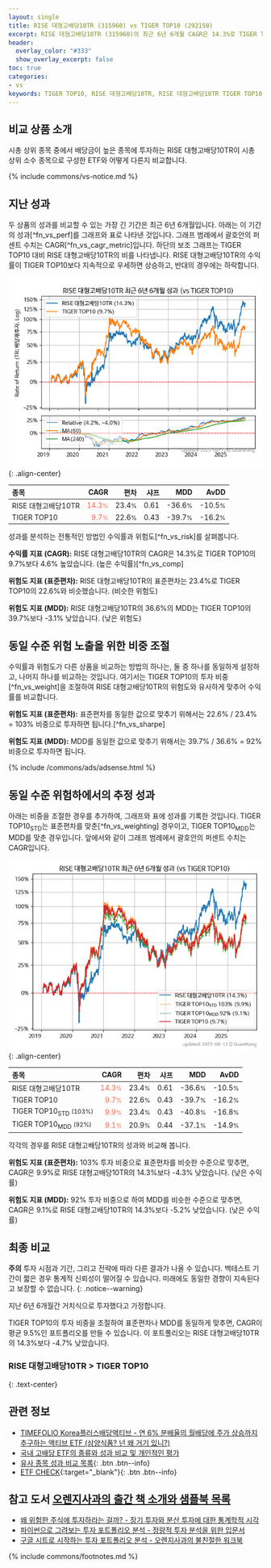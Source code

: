 ```yaml
---
layout: single
title: RISE 대형고배당10TR (315960) vs TIGER TOP10 (292150)
excerpt: RISE 대형고배당10TR (315960)의 최근 6년 6개월 CAGR은 14.3%로 TIGER TOP10 (292150)의 9.7%보다 4.6% 높았습니다.
header:
  overlay_color: "#333"
  show_overlay_excerpt: false
toc: true
categories:
- vs
keywords: TIGER TOP10, RISE 대형고배당10TR, RISE 대형고배당10TR TIGER TOP10 비교, 315960, 292150, 315960 315960 비교
---
```


## 비교 상품 소개


시총 상위 종목 중에서 배당금이 높은 종목에 투자하는 RISE 대형고배당10TR이 시총 상위 소수 종목으로 구성한 ETF와 어떻게 다른지 비교합니다.



{% include commons/vs-notice.md %}

## 지난 성과

두 상품의 성과를 비교할 수 있는 가장 긴 기간은 최근 6년 6개월입니다. 아래는 이 기간의 성과[^fn_vs_perf]를 그래프와 표로 나타낸 것입니다.
그래프 범례에서 괄호안의 퍼센트 수치는 CAGR[^fn_vs_cagr_metric]입니다.
하단의 보조 그래프는 TIGER TOP10 대비 RISE 대형고배당10TR의 비를 나타냅니다.
RISE 대형고배당10TR의 수익률이 TIGER TOP10보다 지속적으로 우세하면 상승하고, 반대의 경우에는 하락합니다.

![RISE 대형고배당10TR](/vs/images/315960-vs-292150_dual.png){: .align-center}

| **종목** | **CAGR** | **편차** | **샤프** | **MDD** | **AvDD** |
| :------------ | ------: | -----------: | -------: | ------: | -------: |
| RISE 대형고배당10TR | <span style="color: tomato">14.3<small>%</small></span> | 23.4<small>%</small> | 0.61 | -36.6<small>%</small> | -10.5<small>%</small> |
| TIGER TOP10 | <span style="color: tomato">9.7<small>%</small></span> | 22.6<small>%</small> | 0.43 | -39.7<small>%</small> | -16.2<small>%</small> |

<!-- more -->


성과를 분석하는 전통적인 방법인 수익률과 위험도[^fn_vs_risk]를 살펴봅니다.

**수익률 지표 (CAGR):** RISE 대형고배당10TR의 CAGR은 14.3%로 TIGER TOP10의 9.7%보다 4.6% 높았습니다. (높은 수익률)[^fn_vs_comp]

**위험도 지표 (표준편차):** RISE 대형고배당10TR의 표준편차는 23.4%로 TIGER TOP10의 22.6%와 비슷했습니다. (비슷한 위험도)

**위험도 지표 (MDD):** RISE 대형고배당10TR의 36.6%의 MDD는 TIGER TOP10의 39.7%보다 -3.1% 낮았습니다. (낮은 위험도)



## 동일 수준 위험 노출을 위한 비중 조절

수익률과 위험도가 다른 상품을 비교하는 방법의 하나는, 둘 중 하나를 동일하게 설정하고, 나머지 하나를 비교하는 것입니다.
여기서는 TIGER TOP10의 투자 비중[^fn_vs_weight]을 조절하여 RISE 대형고배당10TR의 위험도와 유사하게 맞추어 수익률를 비교합니다.

**위험도 지표 (표준편차):** 표준편차를 동일한 값으로 맞추기 위해서는 22.6% / 23.4% = 103% 비중으로 투자하면 됩니다.[^fn_vs_sharpe]

**위험도 지표 (MDD):** MDD를 동일한 값으로 맞추기 위해서는 39.7% / 36.6% = 92% 비중으로 투자하면 됩니다.


{% include /commons/ads/adsense.html %}



## 동일 수준 위험하에서의 추정 성과

아래는 비중을 조절한 경우를 추가하여, 그래프와 표에 성과를 기록한 것입니다.
TIGER TOP10<sub>STD</sub>는 표준편차를 맞춘[^fn_vs_weighting] 경우이고, TIGER TOP10<sub>MDD</sub>는 MDD를 맞춘 경우입니다.
앞에서와 같이 그래프 범례에서 괄호안의 퍼센트 수치는 CAGR입니다.


![RISE 대형고배당10TR](/vs/images/315960-vs-292150.png){: .align-center}



| **종목** | **CAGR** | **편차** | **샤프** | **MDD** | **AvDD** |
| :------------ | ------: | -----------: | -------: | ------: | -------: |
| RISE 대형고배당10TR | <span style="color: tomato">14.3<small>%</small></span> | 23.4<small>%</small> | 0.61 | -36.6<small>%</small> | -10.5<small>%</small> |
| TIGER TOP10 | <span style="color: tomato">9.7<small>%</small></span> | 22.6<small>%</small> | 0.43 | -39.7<small>%</small> | -16.2<small>%</small> |
| TIGER TOP10<sub>STD</sub> <small>(103%)</small> | <span style="color: tomato">9.9<small>%</small></span> | 23.4<small>%</small> | 0.43 | -40.8<small>%</small> | -16.8<small>%</small> |
| TIGER TOP10<sub>MDD</sub> <small>(92%)</small> | <span style="color: tomato">9.1<small>%</small></span> | 20.9<small>%</small> | 0.44 | -37.1<small>%</small> | -14.9<small>%</small> |



각각의 경우를 RISE 대형고배당10TR의 성과와 비교해 봅니다.

**위험도 지표 (표준편차):** 103% 투자 비중으로 표준편차를 비슷한 수준으로 맞추면, CAGR은 9.9%로 RISE 대형고배당10TR의 14.3%보다 -4.3% 낮았습니다. (낮은 수익률)

**위험도 지표 (MDD):** 92% 투자 비중으로 하여 MDD를 비슷한 수준으로 맞추면, CAGR은 9.1%로 RISE 대형고배당10TR의 14.3%보다 -5.2% 낮았습니다. (낮은 수익률)




## 최종 비교

**주의** 투자 시점과 기간, 그리고 전략에 따라 다른 결과가 나올 수 있습니다. 백테스트 기간이 짧은 경우 통계적 신뢰성이 떨어질 수 있습니다. 미래에도 동일한 경향이 지속된다고 보장할 수 없습니다.
{: .notice--warning}

지난 6년 6개월간 거치식으로 투자했다고 가정합니다.

TIGER TOP10의 투자 비중을 조절하여 표준편차나 MDD를 동일하게 맞추면, CAGR이 평균 9.5%인 포트폴리오를 만들 수 있습니다.
이 포트폴리오는 RISE 대형고배당10TR의 14.3%보다 -4.7% 낮았습니다.

### RISE 대형고배당10TR &gt; TIGER TOP10
{: .text-center}


## 관련 정보

- [TIMEFOLIO Korea플러스배당액티브 - 연 6% 분배율의 월배당에 주가 상승까지 추구하는 액티브 ETF (삼양식품? 넌 왜 거기 있니?)](https://kongdori.tistory.com/279)
- [국내 고배당 ETF의 종류와 성과 비교 및 개인적인 평가](https://kongdori.tistory.com/158)
- [유사 종목 성과 비교 목록](/vs/){: .btn .btn--info}
- [ETF CHECK](https://www.etfcheck.co.kr/mobile/etpitem/292150/compare?compCode%5B%5D=315960){:target="_blank"}{: .btn .btn--info}


## 참고 도서 [오렌지사과의 출간 책 소개와 샘플북 목록](https://kongdori.tistory.com/691)

- [왜 위험한 주식에 투자하라는 걸까? - 장기 투자와 분산 투자에 대한 통계학적 시각](https://kongdori.tistory.com/421)
- [파이썬으로 그려보는 투자 포트폴리오 분석  - 정량적 투자 분석을 위한 입문서](https://kongdori.tistory.com/643)
- [구글 시트로 시작하는 투자 포트폴리오 분석 - 오렌지사과의 불친절한 워크북](https://kongdori.tistory.com/449)

{% include commons/footnotes.md %}